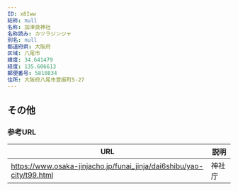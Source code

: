 ```yaml
---
ID: x8Iww
総称: null
名称: 加津良神社
名称読み: カツラジンジャ
別名: null
都道府県: 大阪府
区域: 八尾市
緯度: 34.641479
経度: 135.606613
郵便番号: 5810834
住所: 大阪府八尾市萱振町5-27
---
```


## その他

### 参考URL

| URL                                                                   | 説明   |
| --------------------------------------------------------------------- | ------ |
| https://www.osaka-jinjacho.jp/funai_jinja/dai6shibu/yao-city/t99.html | 神社庁 |
